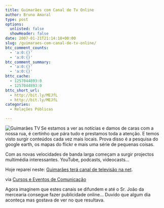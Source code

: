 ```yaml
---
title: Guimarães com Canal de Tv Online
author: Bruno Amaral
type: post
options:
  unlisted: false
  showHeader: false
date: 2007-01-21T21:14:18+00:00
slug: /guimaraes-com-canal-de-tv-online/
btc_comment_counts:
  - 'a:0:{}'
  - 'a:0:{}'
btc_comment_summary:
  - 'a:0:{}'
  - 'a:0:{}'
bttc_cache:
  - 1257044893:0
  - 1257044893:0
bttc_short_url:
  - http://bit.ly/MEJfL
  - http://bit.ly/MEJfL
categories:
  - Relações Públicas

---
```

<img align="left" alt="Guimarães TV" id="image256" src="/wp-content/uploads/2007/01/tvguimaraes_logo1.thumbnail.jpg" />Se estamos a ver as notícias e damos de caras com a nossa rua, é certinho que pára tudo e prestamos toda a atenção. E temos visto surgir conteúdos cada vez mais locais. Prova disso é a pesquisa do google earth, os mapas do flickr e mais uma série de pequenas coisas.

Com as novas velocidades de banda larga começam a surgir projectos multimédia interessantes. YouTube, podcasts, videocasts&#8230;

Hoje reparei neste: [Guimarães terá canal de televisão na net][1].

via [Cursos e Eventos de Comunicação][2] 

Agora imaginem que estes canais se difundem e até o Sr. João da mercearia consegue fazer publicidade online&#8230; Duvido que algum dia aconteça mas gostava de ver no que resultava.

 [1]: http://jpn.icicom.up.pt/2007/01/18/guimaraes_tera_canal_de_televisao_na_net_ate_junho_.html
 [2]: http://cursos-eventos-cc.blogspot.com/